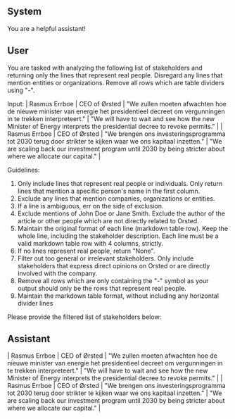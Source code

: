## System

You are a helpful assistant!

## User


You are tasked with analyzing the following list of stakeholders and returning only the lines that represent real people. Disregard any lines that mention entities or organizations. Remove all rows which are table dividers using "-".

Input:
| Rasmus Errboe | CEO of Ørsted | "We zullen moeten afwachten hoe de nieuwe minister van energie het presidentieel decreet om vergunningen in te trekken interpreteert." | "We will have to wait and see how the new Minister of Energy interprets the presidential decree to revoke permits." |
| Rasmus Errboe | CEO of Ørsted | "We brengen ons investeringsprogramma tot 2030 terug door strikter te kijken waar we ons kapitaal inzetten." | "We are scaling back our investment program until 2030 by being stricter about where we allocate our capital." |

Guidelines:
1. Only include lines that represent real people or individuals. Only return lines that mention a specific person's name in the first column.
2. Exclude any lines that mention companies, organizations or entities.
3. If a line is ambiguous, err on the side of exclusion.
4. Exclude mentions of John Doe or Jane Smith. Exclude the author of the article or other people which are not directly related to Orsted.
5. Maintain the original format of each line (markdown table row). Keep the whole line, including the stakeholder description. Each line must be a valid markdown table row with 4 columns, strictly.
6. If no lines represent real people, return "None".
7. Filter out too general or irrelevant stakeholders. Only include stakeholders that express direct opinions on Orsted or are directly involved with the company.
8. Remove all rows which are only containing the "-" symbol as your output should only be the rows that represent real people.
9. Maintain the markdown table format, without including any horizontal divider lines

Please provide the filtered list of stakeholders below:
        

## Assistant

| Rasmus Errboe | CEO of Ørsted | "We zullen moeten afwachten hoe de nieuwe minister van energie het presidentieel decreet om vergunningen in te trekken interpreteert." | "We will have to wait and see how the new Minister of Energy interprets the presidential decree to revoke permits." |
| Rasmus Errboe | CEO of Ørsted | "We brengen ons investeringsprogramma tot 2030 terug door strikter te kijken waar we ons kapitaal inzetten." | "We are scaling back our investment program until 2030 by being stricter about where we allocate our capital." |

